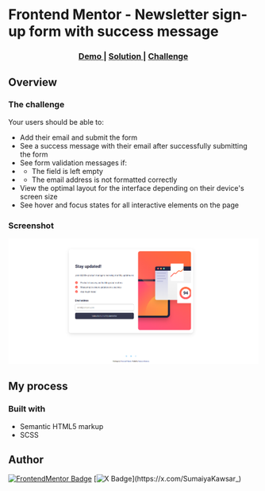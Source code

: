 # Frontend Mentor - Newsletter sign-up form with success message

<div align="center">
  <h3>
    <a href="https://sumaiyakawsar.github.io/frontend-mentor-challenges-using-react/#/project16">
      Demo
    </a>
    <span> | </span>
    <a href="https://github.com/sumaiyakawsar/frontend-mentor-challenges-using-react/tree/main/src/pages/16-newsletter-sign-up">
      Solution
    </a>
    <span> | </span>
    <a href="https://www.frontendmentor.io/challenges/newsletter-signup-form-with-success-message-3FC1AZbNrv">
      Challenge
    </a>
  </h3>
</div>
 

 

## Overview

### The challenge

Your users should be able to:

- Add their email and submit the form
- See a success message with their email after successfully submitting the form
- See form validation messages if:
- - The field is left empty
- - The email address is not formatted correctly
- View the optimal layout for the interface depending on their device's screen size
- See hover and focus states for all interactive elements on the page

### Screenshot

![Screenshot](../homepage/images/project16-Newsletter.png)

## My process

### Built with

- Semantic HTML5 markup
- SCSS

   
## Author

[![FrontendMentor Badge](https://img.shields.io/badge/-_SumaiyaKawsar_-3F54A3?style=plastic&labelColor=3F54A3&logo=frontend-mentor&logoColor=white&link=https://www.frontendmentor.io/profile/sumaiyakawsar)](https://www.frontendmentor.io/profile/sumaiyakawsar) [![X Badge](https://img.shields.io/badge/-_SumaiyaKawsar_-black?style=plastic&labelColor=black&logo=X&logoColor=white&link=https://x.com/SumaiyaKawsar_)](https://x.com/SumaiyaKawsar_)